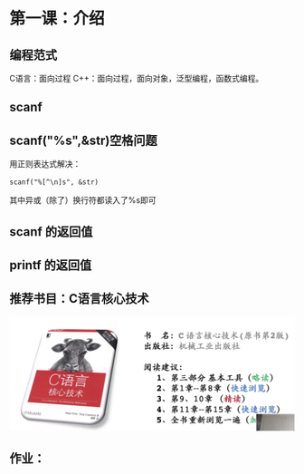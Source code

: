 # 第一课：介绍

## 编程范式

C语言：面向过程
C++：面向过程，面向对象，泛型编程，函数式编程。

## scanf

## scanf("%s",&str)空格问题

用正则表达式解决：

    scanf("%[^\n]s", &str)

其中异或（除了）换行符都读入了%s即可

## scanf 的返回值


## printf 的返回值

## 推荐书目：C语言核心技术
![0014](https://github.com/nilshao/notebook_kkb/raw/master/images/0014.png)

## 作业：